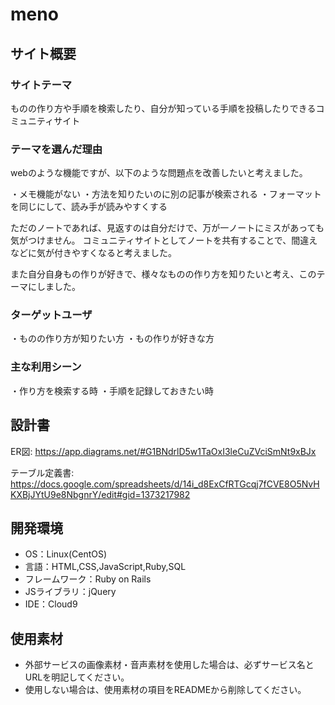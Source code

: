 # meno

## サイト概要
### サイトテーマ
ものの作り方や手順を検索したり、自分が知っている手順を投稿したりできるコミュニティサイト

### テーマを選んだ理由
webのような機能ですが、以下のような問題点を改善したいと考えました。

・メモ機能がない
・方法を知りたいのに別の記事が検索される
・フォーマットを同じにして、読み手が読みやすくする

ただのノートであれば、見返すのは自分だけで、万が一ノートにミスがあっても気がつけません。
コミュニティサイトとしてノートを共有することで、間違えなどに気が付きやすくなると考えました。

また自分自身もの作りが好きで、様々なものの作り方を知りたいと考え、このテーマにしました。

### ターゲットユーザ
・ものの作り方が知りたい方
・もの作りが好きな方

### 主な利用シーン
・作り方を検索する時
・手順を記録しておきたい時

## 設計書
ER図:
https://app.diagrams.net/#G1BNdrlD5w1TaOxI3leCuZVciSmNt9xBJx
  
テーブル定義書: 
https://docs.google.com/spreadsheets/d/14i_d8ExCfRTGcqj7fCVE8O5NvHKXBjJYtU9e8NbgnrY/edit#gid=1373217982

## 開発環境
- OS：Linux(CentOS)
- 言語：HTML,CSS,JavaScript,Ruby,SQL
- フレームワーク：Ruby on Rails
- JSライブラリ：jQuery
- IDE：Cloud9

## 使用素材
- 外部サービスの画像素材・音声素材を使用した場合は、必ずサービス名とURLを明記してください。
- 使用しない場合は、使用素材の項目をREADMEから削除してください。